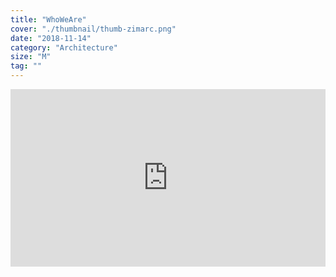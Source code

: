 ```yaml
---
title: "WhoWeAre"
cover: "./thumbnail/thumb-zimarc.png"
date: "2018-11-14"
category: "Architecture"
size: "M"
tag: ""
---
```




 <div style="padding:56.25% 0 0 0;position:relative;"><iframe id= "myf" src="https://images.ctfassets.net/mgd90li3yfeu/6UfaBGUE9yysyCgEewcCiG/464199a38a584e99bf663556469b5444/wildwoodIso.svg" style="position:absolute;top:0;left:0;width:100%;height:100%;" frameborder="0" ></iframe></div>




